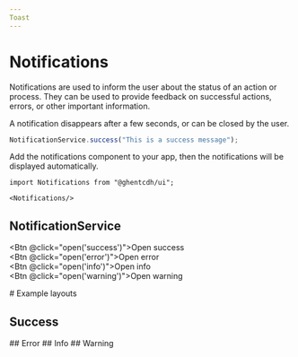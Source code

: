 ```yaml
---
Toast
---
```


# Notifications

Notifications are used to inform the user about the status of an action or process. They can be used to provide feedback on successful actions, errors, or other important information.

A notification disappears after a few seconds, or can be closed by the user.


```ts
NotificationService.success("This is a success message");
```

Add the notifications component to your app, then the notifications will be displayed automatically.
```vue
import Notifications from "@ghentcdh/ui";
```

```vue
<Notifications/>
```

<script setup>
import {
NotificationMessage, IconEnum, Btn, NotificationService, Notifications
} from "@ghentcdh/ui";

const toast = IconEnum;

const open = (type) => {
  switch (type) {
    case 'success':
      NotificationService.success("This is a success message");
      break;
    case 'error':
      NotificationService.error("This is an error message");
      break;
    case 'info':
      NotificationService.info("This is an info message");
      break;
    case 'warning':
      NotificationService.warning("This is a warning message");
      break;
    default:
      NotificationService.info("This is a default message");
  }
};
</script>

## NotificationService
<Btn @click="open('success')">Open success</Btn><br />
<Btn @click="open('error')">Open error</Btn><br />
<Btn @click="open('info')">Open info</Btn><br />
<Btn @click="open('warning')">Open warning</Btn><br />

<Notifications/>
# Example layouts

## Success
<NotificationMessage message="success" type="success" />
## Error
<NotificationMessage message="error" type="error" />
## Info
<NotificationMessage message="info" type="info" />
## Warning
<NotificationMessage message="warning" type="warning" />
